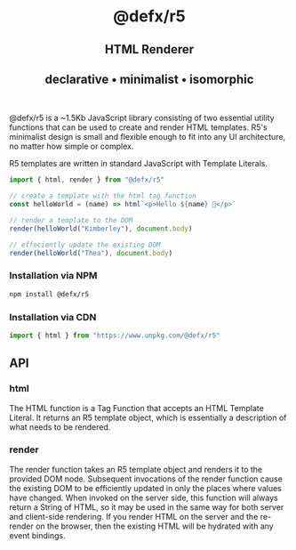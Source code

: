 <div align="center">

# @defx/r5

## HTML Renderer

## declarative • minimalist • isomorphic

</div>
<br />

@defx/r5 is a ~1.5Kb JavaScript library consisting of two essential utility functions that can be used to create and render HTML templates. R5's minimalist design is small and flexible enough to fit into any UI architecture, no matter how simple or complex.

R5 templates are written in standard JavaScript with Template Literals.

```js
import { html, render } from "@defx/r5"

// create a template with the html tag function
const helloWorld = (name) => html`<p>Hello ${name} 👋</p>`

// render a template to the DOM
render(helloWorld("Kimberley"), document.body)

// effeciently update the existing DOM
render(helloWorld("Thea"), document.body)
```

### Installation via NPM

```sh
npm install @defx/r5
```

### Installation via CDN

```js
import { html } from "https://www.unpkg.com/@defx/r5"
```

## API

### html

The HTML function is a Tag Function that accepts an HTML Template Literal. It returns an R5 template object, which is essentially a description of what needs to be rendered.

### render

The render function takes an R5 template object and renders it to the provided DOM node. Subsequent invocations of the render function cause the existing DOM to be efficiently updated in only the places where values have changed. When invoked on the server side, this function will always return a String of HTML, so it may be used in the same way for both server and client-side rendering. If you render HTML on the server and the re-render on the browser, then the existing HTML will be hydrated with any event bindings.
